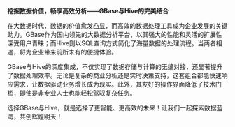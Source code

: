 **挖掘数据价值，畅享高效分析——GBase与Hive的完美结合**

在大数据时代，数据的价值愈发凸显，而高效的数据处理工具成为企业发展的关键助力。GBase作为国内领先的大数据分析平台，以其强大的性能和灵活的扩展性深受用户青睐；而Hive则以SQL查询方式简化了海量数据的处理流程。当两者相遇，将为企业带来前所未有的便捷体验。

GBase与Hive的深度集成，不仅实现了数据存储与计算的无缝对接，还显著提升了数据处理效率。无论是复杂的商业分析还是实时决策支持，这套组合都能快速响应需求，让数据驱动业务增长成为现实。此外，其友好的操作界面降低了技术门槛，即使是非专业人士也能轻松驾驭复杂任务。

选择GBase与Hive，就是选择了更智能、更高效的未来！让我们一起探索数据蓝海，共创辉煌明天！